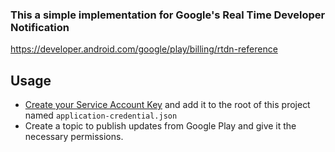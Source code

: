 ### This a simple implementation for Google's Real Time Developer Notification

https://developer.android.com/google/play/billing/rtdn-reference


## Usage
- [Create your Service Account Key](https://cloud.google.com/iam/docs/creating-managing-service-account-keys) and add it to the root of this project named `application-credential.json`
- Create a topic to publish updates from Google Play and give it the necessary permissions.